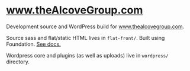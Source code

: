 # www.theAlcoveGroup.com
Development source and WordPress build for www.thealcovegroup.com.

Source sass and flat/static HTML lives in `flat-front/`. Built using Foundation. [See docs.](flat-front/README.md)

Wordpress core and plugins (as well as uploads) live in `wordpress/` directory.